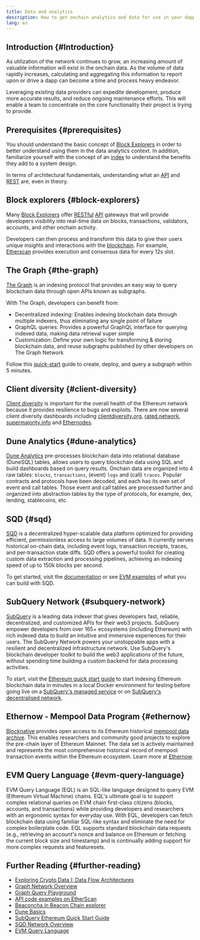 ```yaml
---
title: Data and analytics
description: How to get onchain analytics and data for use in your dapps
lang: en
---
```


## Introduction {#Introduction}

As utilization of the network continues to grow, an increasing amount of valuable information will exist in the onchain data. As the volume of data rapidly increases, calculating and aggregating this information to report upon or drive a dapp can become a time and process heavy endeavor.

Leveraging existing data providers can expedite development, produce more accurate results, and reduce ongoing maintenance efforts. This will enable a team to concentrate on the core functionality their project is trying to provide.

## Prerequisites {#prerequisites}

You should understand the basic concept of [Block Explorers](/developers/docs/data-and-analytics/block-explorers/) in order to better understand using them in the data analytics context. In addition, familiarize yourself with the concept of an [index](/glossary/#index) to understand the benefits they add to a system design.

In terms of architectural fundamentals, understanding what an [API](https://www.wikipedia.org/wiki/API) and [REST](https://www.wikipedia.org/wiki/Representational_state_transfer) are, even in theory.

## Block explorers {#block-explorers}

Many [Block Explorers](/developers/docs/data-and-analytics/block-explorers/) offer [RESTful](https://www.wikipedia.org/wiki/Representational_state_transfer) [API](https://www.wikipedia.org/wiki/API) gateways that will provide developers visibility into real-time data on blocks, transactions, validators, accounts, and other onchain activity.

Developers can then process and transform this data to give their users unique insights and interactions with the [blockchain](/glossary/#blockchain). For example, [Etherscan](https://etherscan.io) provides execution and consensus data for every 12s slot.

## The Graph {#the-graph}

[The Graph](https://thegraph.com/) is an indexing protocol that provides an easy way to query blockchain data through open APIs known as subgraphs.

With The Graph, developers can benefit from:

- Decentralized indexing: Enables indexing blockchain data through multiple indexers, thus eliminating any single point of failure
- GraphQL queries: Provides a powerful GraphQL interface for querying indexed data, making data retrieval super simple
- Customization: Define your own logic for transforming & storing blockchain data, and reuse subgraphs published by other developers on The Graph Network

Follow this [quick-start](https://thegraph.com/docs/en/quick-start/) guide to create, deploy, and query a subgraph within 5 minutes.

## Client diversity {#client-diversity}

[Client diversity](/developers/docs/nodes-and-clients/client-diversity/) is important for the overall health of the Ethereum network because it provides resilience to bugs and exploits. There are now several client diversity dashboards including [clientdiversity.org](https://clientdiversity.org/), [rated.network](https://www.rated.network), [supermajority.info](https://supermajority.info//) and [Ethernodes](https://ethernodes.org/).

## Dune Analytics {#dune-analytics}

[Dune Analytics](https://dune.com/) pre-processes blockchain data into relational database (DuneSQL) tables, allows users to query blockchain data using SQL and build dashboards based on query results. Onchain data are organized into 4 raw tables: `blocks`, `transactions`, (event) `logs` and (call) `traces`. Popular contracts and protocols have been decoded, and each has its own set of event and call tables. Those event and call tables are processed further and organized into abstraction tables by the type of protocols, for example, dex, lending, stablecoins, etc.

## SQD {#sqd}

[SQD](https://sqd.dev/) is a decentralized hyper-scalable data platform optimized for providing efficient, permissionless access to large volumes of data. It currently serves historical on-chain data, including event logs, transaction receipts, traces, and per-transaction state diffs. SQD offers a powerful toolkit for creating custom data extraction and processing pipelines, achieving an indexing speed of up to 150k blocks per second.

To get started, visit the [documentation](https://docs.sqd.dev/) or see [EVM examples](https://github.com/subsquid-labs/squid-evm-examples) of what you can build with SQD.

## SubQuery Network {#subquery-network}

[SubQuery](https://subquery.network/) is a leading data indexer that gives developers fast, reliable, decentralized, and customized APIs for their web3 projects. SubQuery empower developers from over 165+ ecosystems (including Ethereum) with rich indexed data to build an intuitive and immersive experiences for their users. The SubQuery Network powers your unstoppable apps with a resilient and decentralized infrastructure network. Use SubQuery's blockchain developer toolkit to build the web3 applications of the future, without spending time building a custom backend for data processing activities.

To start, visit the [Ethereum quick start guide](https://academy.subquery.network/quickstart/quickstart_chains/ethereum-gravatar.html) to start indexing Ethereum blockchain data in minutes in a local Docker environment for testing before going live on a [SubQuery's managed service](https://managedservice.subquery.network/) or on [SubQuery's decentralised network](https://app.subquery.network/dashboard).

## Ethernow - Mempool Data Program {#ethernow}

[Blocknative](https://www.blocknative.com/) provides open access to its Ethereum historical [mempool data archive](https://www.ethernow.xyz/mempool-data-archive). This enables researchers and community good projects to explore the pre-chain layer of Ethereum Mainnet. The data set is actively maintained and represents the most comprehensive historical record of mempool transaction events within the Ethereum ecosystem. Learn more at [Ethernow](https://www.ethernow.xyz/).

## EVM Query Language {#evm-query-language}

EVM Query Language (EQL) is an SQL-like language designed to query EVM (Ethereum Virtual Machine) chains. EQL's ultimate goal is to support complex relational queries on EVM chain first-class citizens (blocks, accounts, and transactions) while providing developers and researchers with an ergonomic syntax for everyday use. With EQL, developers can fetch blockchain data using familiar SQL-like syntax and eliminate the need for complex boilerplate code. EQL supports standard blockchain data requests (e.g., retrieving an account's nonce and balance on Ethereum or fetching the current block size and timestamp) and is continually adding support for more complex requests and featuresets.

## Further Reading {#further-reading}

- [Exploring Crypto Data I: Data Flow Architectures](https://web.archive.org/web/20250125012042/https://research.2077.xyz/exploring-crypto-data-1-data-flow-architectures)
- [Graph Network Overview](https://thegraph.com/docs/en/about/)
- [Graph Query Playground](https://thegraph.com/explorer/subgraph/graphprotocol/graph-network-mainnet?version=current)
- [API code examples on EtherScan](https://etherscan.io/apis#contracts)
- [Beaconcha.in Beacon Chain explorer](https://beaconcha.in)
- [Dune Basics](https://docs.dune.com/#dune-basics)
- [SubQuery Ethereum Quick Start Guide](https://academy.subquery.network/indexer/quickstart/quickstart_chains/ethereum-gravatar.html)
- [SQD Network Overview](https://docs.sqd.dev/)
- [EVM Query Language](https://eql.sh/blog/alpha-release-notes)
